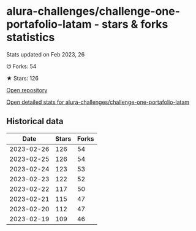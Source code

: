 # alura-challenges/challenge-one-portafolio-latam - stars & forks statistics

Stats updated on Feb 2023, 26

☋ Forks: 54

★ Stars: 126

[Open repository](https://github.com/alura-challenges/challenge-one-portafolio-latam)

[Open detailed stats for alura-challenges/challenge-one-portafolio-latam](https://reviewgithub.com/rep/alura-challenges/challenge-one-portafolio-latam)

## Historical data
| Date | Stars | Forks |
|------|-------|-------|
| 2023-02-26 | 126 | 54 | 
| 2023-02-25 | 126 | 54 | 
| 2023-02-24 | 123 | 53 | 
| 2023-02-23 | 122 | 52 | 
| 2023-02-22 | 117 | 50 | 
| 2023-02-21 | 115 | 47 | 
| 2023-02-20 | 112 | 47 | 
| 2023-02-19 | 109 | 46 | 

